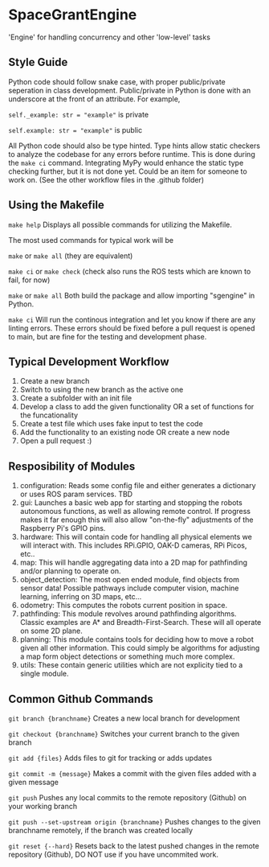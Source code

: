 # SpaceGrantEngine
'Engine' for handling concurrency and other 'low-level' tasks 

## Style Guide
Python code should follow snake case, with proper public/private seperation in class development.
Public/private in Python is done with an underscore at the front of an attribute. For example,

`self._example: str = "example"` is private

`self.example: str = "example"` is public

All Python code should also be type hinted. Type hints allow static checkers to analyze the 
codebase for any errors before runtime. This is done during the `make ci` command. Integrating
MyPy would enhance the static type checking further, but it is not done yet. Could be an item 
for someone to work on. (See the other workflow files in the .github folder)

## Using the Makefile
`make help` Displays all possible commands for utilizing the Makefile.

The most used commands for typical work will be 

`make` or `make all` (they are equivalent)

`make ci` or `make check` (check also runs the ROS tests which are known to fail, for now)

`make` or `make all` Both build the package and allow importing "sgengine" in Python.

`make ci` Will run the continous integration and let you know if there are any linting errors.
These errors should be fixed before a pull request is opened to main, but are fine for the 
testing and development phase.

## Typical Development Workflow
1. Create a new branch
2. Switch to using the new branch as the active one
3. Create a subfolder with an init file
4. Develop a class to add the given functionality OR a set of functions for the funcationality
5. Create a test file which uses fake input to test the code
6. Add the functionality to an existing node OR create a new node
7. Open a pull request :)

## Resposibility of Modules
1. configuration: Reads some config file and either generates a dictionary or uses ROS param services. TBD
2. gui: Launches a basic web app for starting and stopping the robots autonomous functions, as well as allowing remote control. If progress makes it far enough this will also allow "on-the-fly" adjustments of the Raspberry Pi's GPIO pins. 
3. hardware: This will contain code for handling all physical elements we will interact with. This includes RPi.GPIO, OAK-D cameras, RPi Picos, etc..
4. map: This will handle aggregating data into a 2D map for pathfinding and/or planning to operate on.
5. object_detection: The most open ended module, find objects from sensor data! Possible pathways include computer vision, machine learning, inferring on 3D maps, etc...
6. odometry: This computes the robots current position in space.
7. pathfinding: This module revolves around pathfinding algorithms. Classic examples are A* and Breadth-First-Search. These will all operate on some 2D plane.
8. planning: This module contains tools for deciding how to move a robot given all other information. This could simply be algorithms for adjusting a map form object detections or something much more complex.
9. utils: These contain generic utilities which are not explicity tied to a single module.

## Common Github Commands
`git branch {branchname}` Creates a new local branch for development

`git checkout {branchname}` Switches your current branch to the given branch

`git add {files}` Adds files to git for tracking or adds updates

`git commit -m {message}` Makes a commit with the given files added with a given message

`git push` Pushes any local commits to the remote repository (Github) on your working branch

`git push --set-upstream origin {branchname}` Pushes changes to the given branchname remotely, if the branch was created locally

`git reset {--hard}` Resets back to the latest pushed changes in the remote repository (Github), DO NOT use if you have uncommited work.